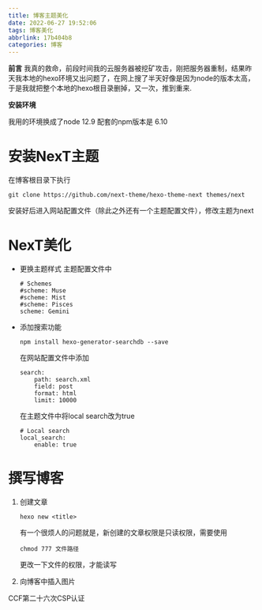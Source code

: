 ```yaml
---
title: 博客主题美化
date: 2022-06-27 19:52:06
tags: 博客美化
abbrlink: 17b404b8
categories: 博客
---
```

**前言**
我真的救命，前段时间我的云服务器被挖矿攻击，刚把服务器重制，结果昨天我本地的hexo环境又出问题了，在网上搜了半天好像是因为node的版本太高，于是我就把整个本地的hexo根目录删掉，又一次，推到重来.

<!--more-->

**安装环境**

我用的环境换成了node 12.9
配套的npm版本是 6.10

# 安装NexT主题

在博客根目录下执行
```
git clone https://github.com/next-theme/hexo-theme-next themes/next
```


安装好后进入网站配置文件（除此之外还有一个主题配置文件），修改主题为next



# NexT美化


* 更换主题样式
    主题配置文件中
    
    ```
    # Schemes
    #scheme: Muse
    #scheme: Mist
    #scheme: Pisces
    scheme: Gemini
    ```
    
* 添加搜索功能
    ```
    npm install hexo-generator-searchdb --save
    ```
    在网站配置文件中添加
    ```
    search:
        path: search.xml
        field: post
        format: html
        limit: 10000
    ```
    在主题文件中将local search改为true
    ```
    # Local search
    local_search:
        enable: true
    ```
    
    

# 撰写博客

1. 创建文章

   `hexo new <title>`

   有一个很烦人的问题就是，新创建的文章权限是只读权限，需要使用

   `chmod 777 文件路径`

   更改一下文件的权限，才能读写

2. 向博客中插入图片









CCF第二十六次CSP认证

